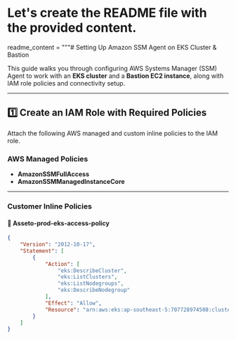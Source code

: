 # Let's create the README file with the provided content.

readme_content = """# Setting Up Amazon SSM Agent on EKS Cluster & Bastion

This guide walks you through configuring AWS Systems Manager (SSM) Agent to work with an **EKS cluster** and a **Bastion EC2 instance**, along with IAM role policies and connectivity setup.

---

## 1️⃣ Create an IAM Role with Required Policies

Attach the following AWS managed and custom inline policies to the IAM role.

### AWS Managed Policies
- **AmazonSSMFullAccess**
- **AmazonSSMManagedInstanceCore**

---

### Customer Inline Policies

#### 📄 Asseto-prod-eks-access-policy
```json
{
    "Version": "2012-10-17",
    "Statement": [
        {
            "Action": [
                "eks:DescribeCluster",
                "eks:ListClusters",
                "eks:ListNodegroups",
                "eks:DescribeNodegroup"
            ],
            "Effect": "Allow",
            "Resource": "arn:aws:eks:ap-southeast-5:707728974508:cluster/asseto-prod-eks-cluster"
        }
    ]
}
